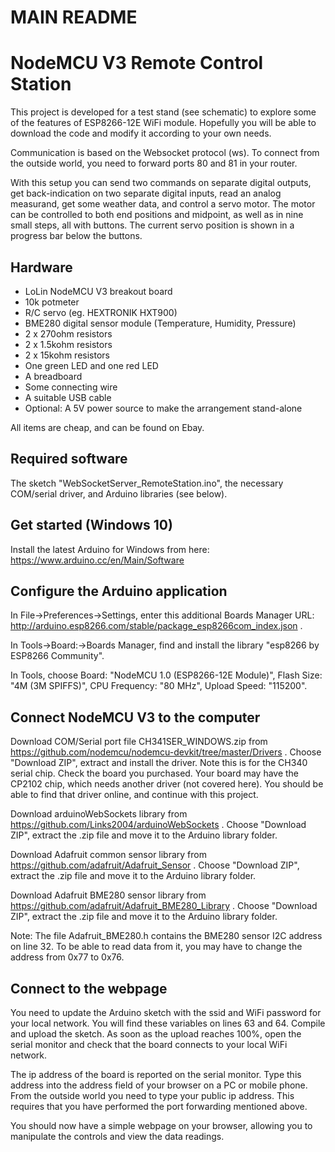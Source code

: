 # MAIN README

NodeMCU V3 Remote Control Station
=================================

This project is developed for a test stand (see schematic) to explore some of the features of ESP8266-12E WiFi module. Hopefully you will be able to download the code and modify it according to your own needs.

Communication is based on the Websocket protocol (ws). To connect from the outside world, you need to forward ports 80 and 81 in your router.

With this setup you can send two commands on separate digital outputs, get back-indication on two separate digital inputs, read an analog measurand, get some weather data, and control a servo motor. The motor can be controlled to both end positions and midpoint, as well as in nine small steps, all with buttons. The current servo position is shown in a progress bar below the buttons.

Hardware
--------
* LoLin NodeMCU V3 breakout board
* 10k potmeter
* R/C servo (eg. HEXTRONIK HXT900)
* BME280 digital sensor module (Temperature, Humidity, Pressure)
* 2 x 270ohm resistors
* 2 x 1.5kohm resistors
* 2 x 15kohm resistors
* One green LED and one red LED
* A breadboard
* Some connecting wire
* A suitable USB cable
* Optional: A 5V power source to make the arrangement stand-alone

All items are cheap, and can be found on Ebay.

Required software
-----------------
The sketch "WebSocketServer_RemoteStation.ino", the necessary COM/serial driver, and Arduino libraries (see below).

Get started (Windows 10)
------------------------
Install the latest Arduino for Windows from here: https://www.arduino.cc/en/Main/Software

Configure the Arduino application
---------------------------------
In File->Preferences->Settings, enter this additional Boards Manager URL: http://arduino.esp8266.com/stable/package_esp8266com_index.json .

In Tools->Board:->Boards Manager, find and install the library "esp8266 by ESP8266 Community".

In Tools, choose Board: "NodeMCU 1.0 (ESP8266-12E Module)", Flash Size: "4M (3M SPIFFS)", CPU Frequency: "80 MHz", Upload Speed: "115200".

Connect NodeMCU V3 to the computer
----------------------------------
Download COM/Serial port file CH341SER_WINDOWS.zip from https://github.com/nodemcu/nodemcu-devkit/tree/master/Drivers . Choose "Download ZIP", extract and install the driver. Note this is for the CH340 serial chip. Check the board you purchased. Your board may have the CP2102 chip, which needs another driver (not covered here). You should be able to find that driver online, and continue with this project.

Download arduinoWebSockets library from https://github.com/Links2004/arduinoWebSockets . Choose "Download ZIP", extract the .zip file and move it to the Arduino library folder.

Download Adafruit common sensor library from https://github.com/adafruit/Adafruit_Sensor . Choose "Download ZIP", extract the .zip file and move it to the Arduino library folder.

Download Adafruit BME280 sensor library from https://github.com/adafruit/Adafruit_BME280_Library . Choose "Download ZIP", extract the .zip file and move it to the Arduino library folder. 

Note: The file Adafruit_BME280.h contains the BME280 sensor I2C address on line 32. To be able to read data from it, you may have to change the address from 0x77 to 0x76.

Connect to the webpage
----------------------
You need to update the Arduino sketch with the ssid and WiFi password for your local network. You will find these variables on lines 63 and 64. Compile and upload the sketch. As soon as the upload reaches 100%, open the serial monitor and check that the board connects to your local WiFi network.

The ip address of the board is reported on the serial monitor. Type this address into the address field of your browser on a PC or mobile phone. From the outside world you need to type your public ip address. This requires that you have performed the port forwarding mentioned above.

You should now have a simple webpage on your browser, allowing you to manipulate the controls and view the data readings.
